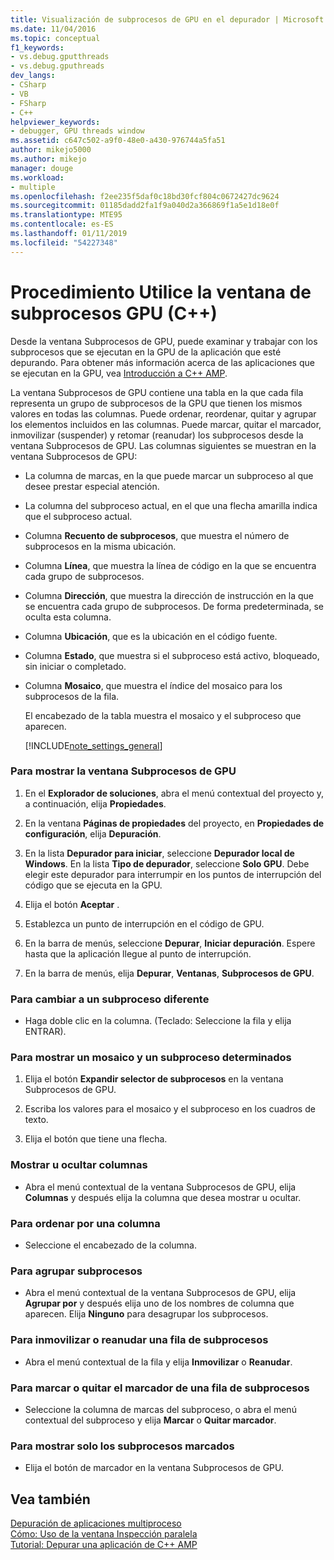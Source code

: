 ```yaml
---
title: Visualización de subprocesos de GPU en el depurador | Microsoft Docs
ms.date: 11/04/2016
ms.topic: conceptual
f1_keywords:
- vs.debug.gputthreads
- vs.debug.gputhreads
dev_langs:
- CSharp
- VB
- FSharp
- C++
helpviewer_keywords:
- debugger, GPU threads window
ms.assetid: c647c502-a9f0-48e0-a430-976744a5fa51
author: mikejo5000
ms.author: mikejo
manager: douge
ms.workload:
- multiple
ms.openlocfilehash: f2ee235f5daf0c18bd30fcf804c0672427dc9624
ms.sourcegitcommit: 01185dadd2fa1f9a040d2a366869f1a5e1d18e0f
ms.translationtype: MTE95
ms.contentlocale: es-ES
ms.lasthandoff: 01/11/2019
ms.locfileid: "54227348"
---
```

# <a name="how-to-use-the-gpu-threads-window-c"></a>Procedimiento Utilice la ventana de subprocesos GPU (C++)
Desde la ventana Subprocesos de GPU, puede examinar y trabajar con los subprocesos que se ejecutan en la GPU de la aplicación que esté depurando. Para obtener más información acerca de las aplicaciones que se ejecutan en la GPU, vea [Introducción a C++ AMP](/cpp/parallel/amp/cpp-amp-overview).  
  
 La ventana Subprocesos de GPU contiene una tabla en la que cada fila representa un grupo de subprocesos de la GPU que tienen los mismos valores en todas las columnas. Puede ordenar, reordenar, quitar y agrupar los elementos incluidos en las columnas. Puede marcar, quitar el marcador, inmovilizar (suspender) y retomar (reanudar) los subprocesos desde la ventana Subprocesos de GPU. Las columnas siguientes se muestran en la ventana Subprocesos de GPU:  
  
- La columna de marcas, en la que puede marcar un subproceso al que desee prestar especial atención.  
  
- La columna del subproceso actual, en el que una flecha amarilla indica que el subproceso actual.  
  
- Columna **Recuento de subprocesos**, que muestra el número de subprocesos en la misma ubicación.  
  
- Columna **Línea**, que muestra la línea de código en la que se encuentra cada grupo de subprocesos.  
  
- Columna **Dirección**, que muestra la dirección de instrucción en la que se encuentra cada grupo de subprocesos. De forma predeterminada, se oculta esta columna.  
  
- Columna **Ubicación**, que es la ubicación en el código fuente.  
  
- Columna **Estado**, que muestra si el subproceso está activo, bloqueado, sin iniciar o completado.  
  
- Columna **Mosaico**, que muestra el índice del mosaico para los subprocesos de la fila.  
  
  El encabezado de la tabla muestra el mosaico y el subproceso que aparecen.  
  
  [!INCLUDE[note_settings_general](../data-tools/includes/note_settings_general_md.md)]  
  
### <a name="to-display-the-gpu-threads-window"></a>Para mostrar la ventana Subprocesos de GPU  
  
1.  En el **Explorador de soluciones**, abra el menú contextual del proyecto y, a continuación, elija **Propiedades**.  
  
2.  En la ventana **Páginas de propiedades** del proyecto, en **Propiedades de configuración**, elija **Depuración**.  
  
3.  En la lista **Depurador para iniciar**, seleccione **Depurador local de Windows**. En la lista **Tipo de depurador**, seleccione **Solo GPU**. Debe elegir este depurador para interrumpir en los puntos de interrupción del código que se ejecuta en la GPU.  
  
4.  Elija el botón **Aceptar** .  
  
5.  Establezca un punto de interrupción en el código de GPU.  
  
6.  En la barra de menús, seleccione **Depurar**, **Iniciar depuración**. Espere hasta que la aplicación llegue al punto de interrupción.  
  
7.  En la barra de menús, elija **Depurar**, **Ventanas**, **Subprocesos de GPU**.  
  
### <a name="to-switch-to-a-different-thread"></a>Para cambiar a un subproceso diferente  
  
-   Haga doble clic en la columna. (Teclado: Seleccione la fila y elija ENTRAR).  
  
### <a name="to-display-a-particular-tile-and-thread"></a>Para mostrar un mosaico y un subproceso determinados  
  
1.  Elija el botón **Expandir selector de subprocesos** en la ventana Subprocesos de GPU.  
  
2.  Escriba los valores para el mosaico y el subproceso en los cuadros de texto.  
  
3.  Elija el botón que tiene una flecha.  
  
### <a name="to-display-or-hide-a-column"></a>Mostrar u ocultar columnas  
  
-   Abra el menú contextual de la ventana Subprocesos de GPU, elija **Columnas** y después elija la columna que desea mostrar u ocultar.  
  
### <a name="to-sort-by-a-column"></a>Para ordenar por una columna  
  
-   Seleccione el encabezado de la columna.  
  
### <a name="to-group-threads"></a>Para agrupar subprocesos  
  
-   Abra el menú contextual de la ventana Subprocesos de GPU, elija **Agrupar por** y después elija uno de los nombres de columna que aparecen. Elija **Ninguno** para desagrupar los subprocesos.  
  
### <a name="to-freeze-or-thaw-a-row-of-threads"></a>Para inmovilizar o reanudar una fila de subprocesos  
  
-   Abra el menú contextual de la fila y elija **Inmovilizar** o **Reanudar**.  
  
### <a name="to-flag-or-unflag-a-row-of-threads"></a>Para marcar o quitar el marcador de una fila de subprocesos  
  
-   Seleccione la columna de marcas del subproceso, o abra el menú contextual del subproceso y elija **Marcar** o **Quitar marcador**.  
  
### <a name="to-display-only-flagged-threads"></a>Para mostrar solo los subprocesos marcados  
  
-   Elija el botón de marcador en la ventana Subprocesos de GPU.  
  
## <a name="see-also"></a>Vea también  
 [Depuración de aplicaciones multiproceso](../debugger/debug-multithreaded-applications-in-visual-studio.md)   
 [Cómo: Uso de la ventana Inspección paralela](../debugger/how-to-use-the-parallel-watch-window.md)   
 [Tutorial: Depurar una aplicación de C++ AMP](/cpp/parallel/amp/walkthrough-debugging-a-cpp-amp-application)